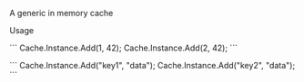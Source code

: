 <p>
    A generic in memory cache
</p>

<p>
    Usage
</p>

<p>
    ```
    Cache<int, int>.Instance.Add(1, 42);
    Cache<int, int>.Instance.Add(2, 42);
    ```
</p>

<p>
    ```
    Cache<string, string>.Instance.Add("key1", "data");
    Cache<string, string>.Instance.Add("key2", "data");
    ```
</p>